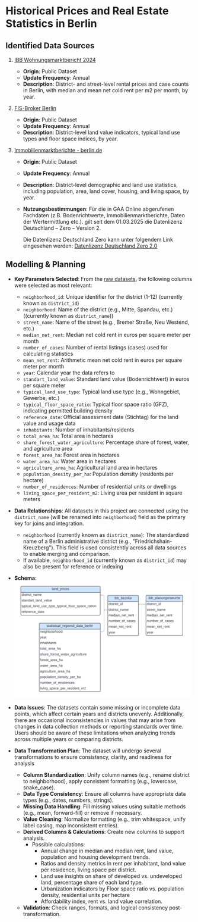# Historical Prices and Real Estate Statistics in Berlin

## Identified Data Sources

1. [IBB Wohnungsmarktbericht 2024](https://www.ibb.de/de/ueber-uns/publikationen/wohnungsmarktbericht/2024.html)
    - **Origin**: Public Dataset
    - **Update Frequency**: Annual
    - **Description**: District- and street-level rental prices and case counts in Berlin, with median and mean net cold rent per m2 per month, by year.

2. [FIS-Broker Berlin](https://fbinter.stadt-berlin.de/fb/index.jsp)
    - **Origin**: Public Dataset
    - **Update Frequency**: Annual
    - **Description**: District-level land value indicators, typical land use types and floor space indices, by year.

3. [Immobilienmarktberichte - berlin.de](https://www.berlin.de/gutachterausschuss/marktinformationen/marktanalyse/artikel.175633.php)
    - **Origin**: Public Dataset
    - **Update Frequency**: Annual
    - **Description**: District-level demographic and land use statistics, including population, area, land cover, housing, and living space, by year.
    - **Nutzungsbestimmungen**:
        Für die in GAA Online abgerufenen Fachdaten (z.B. Bodenrichtwerte, Immobilienmarktberichte, Daten der Wertermittlung etc.). gilt seit dem 01.03.2025 die Datenlizenz Deutschland – Zero – Version 2.

        Die Datenlizenz Deutschland Zero kann unter folgendem Link eingesehen werden:
        [Datenlizenz Deutschland Zero 2.0](https://www.govdata.de/dl-de/zero-2-0)

## Modelling & Planning

- **Key Parameters Selected**: From the [raw datasets](../raw_datasets/), the following columns were selected as most relevant:
    - `neighborhood_id`: Unique identifier for the district (1-12) (currently known as `district_id`)
    - `neighborhood`: Name of the district (e.g., Mitte, Spandau, etc.) ((currently known as `district_name`))
    - `street_name`: Name of the street (e.g., Bremer Straße, Neu Westend, etc.)
    - `median_net_rent`: Median net cold rent in euros per square meter per month
    - `number_of_cases`: Number of rental listings (cases) used for calculating statistics
    - `mean_net_rent`: Arithmetic mean net cold rent in euros per square meter per month
    - `year`: Calendar year the data refers to
    - `standart_land_value`: Standard land value (Bodenrichtwert) in euros per square meter
    - `typical_land_use_type`: Typical land use type (e.g., Wohngebiet, Gewerbe, etc.)
    - `typical_floor_space_ratio`: Typical floor space ratio (GFZ), indicating permitted building density
    - `reference_date`: Official assessment date (Stichtag) for the land value and usage data
    - `inhabitants`: Number of inhabitants/residents
    - `total_area_ha`: Total area in hectares
    - `share_forest_water_agriculture`: Percentage share of forest, water, and agriculture area
    - `forest_area_ha`: Forest area in hectares
    - `water_area_ha`: Water area in hectares
    - `agriculture_area_ha`: Agricultural land area in hectares
    - `population_density_per_ha`: Population density (residents per hectare)
    - `number_of_residences`: Number of residential units or dwellings
    - `living_space_per_resident_m2`: Living area per resident in square meters

- **Data Relationships**: All datasets in this project are connected using the `district_name` (will be renamed into `neighborhood`) field as the primary key for joins and integration.

    - `neighborhood` (currently known as `district_name`): The standardized name of a Berlin administrative district (e.g., "Friedrichshain-Kreuzberg"). This field is used consistently across all data sources to enable merging and comparison.
    - If available, `neighborhood_id` (currently known as `district_id`) may also be present for reference or indexing

- **Schema**:
    ![Raw Schema](../raw_datasets/raw_schema.png)


- **Data Issues**: The datasets contain some missing or incomplete data points, which affect certain years and districts unevenly. Additionally, there are occasional inconsistencies in values that may arise from changes in data collection methods or reporting standards over time. Users should be aware of these limitations when analyzing trends across multiple years or comparing districts.

- **Data Transformation Plan**: The dataset will undergo several transformations to ensure consistency, clarity, and readiness for analysis
    - **Column Standardization**: Unify column names (e.g., rename district to neighborhood), apply consistent formatting (e.g., lowercase, snake_case).
    - **Data Type Consistency**: Ensure all columns have appropriate data types (e.g., dates, numbers, strings).
    - **Missing Data Handling**: Fill missing values using suitable methods (e.g., mean, forward-fill) or remove if necessary.
    - **Value Cleaning**: Normalize formatting (e.g., trim whitespace, unify label casing, map inconsistent entries).
    - **Derived Columns & Calculations**: Create new columns to support analysis.
        - Possible calculations:
            - Annual change in median and median rent, land value, population and housing development trends.
            - Ratios and density metrics in rent per inhabitant, land value per residence, living space per district.
            - Land use insights on share of developed vs. undeveloped land, percentage share of each land type.
            - Urbanization indicators by Floor space ratio vs. population density, residential units per hectare
            - Affordability index, rent vs. land value correlation.
    - **Validation**: Check ranges, formats, and logical consistency post-transformation.